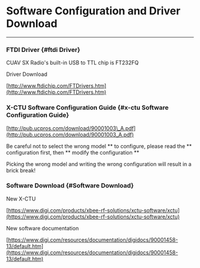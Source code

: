 # Software Configuration and Driver Download

---



### FTDI Driver {#ftdi Driver}

CUAV SX Radio's built-in USB to TTL chip is FT232FQ

Driver Download

[http://www.ftdichip.com/FTDrivers.htm](http://www.ftdichip.com/FTDrivers.htm)

### X-CTU Software Configuration Guide {#x-ctu Software Configuration Guide}

[http://pub.ucpros.com/download/90001003\_A.pdf](http://pub.ucpros.com/download/90001003_A.pdf)

Be careful not to select the wrong model ** to configure, please read the ** configuration first, then ** modify the configuration **

Picking the wrong model and writing the wrong configuration will result in a brick break!

### Software Download {#Software Download}

New X-CTU

[https://www.digi.com/products/xbee-rf-solutions/xctu-software/xctu](https://www.digi.com/products/xbee-rf-solutions/xctu-software/xctu)

New software documentation

[https://www.digi.com/resources/documentation/digidocs/90001458-13/default.htm](https://www.digi.com/resources/documentation/digidocs/90001458-13/default.htm)